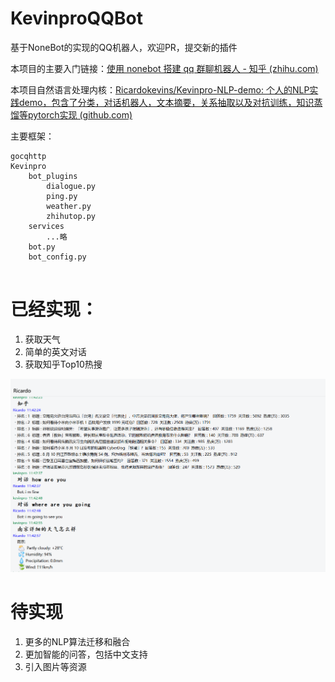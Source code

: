 # KevinproQQBot

基于NoneBot的实现的QQ机器人，欢迎PR，提交新的插件



本项目的主要入门链接：[使用 nonebot 搭建 qq 群聊机器人 - 知乎 (zhihu.com)](https://zhuanlan.zhihu.com/p/340849952)

本项目自然语言处理内核：[Ricardokevins/Kevinpro-NLP-demo: 个人的NLP实践demo，包含了分类，对话机器人，文本摘要，关系抽取以及对抗训练，知识蒸馏等pytorch实现 (github.com)](https://github.com/Ricardokevins/Kevinpro-NLP-demo)



主要框架：

```
gocqhttp                          
Kevinpro                          
	bot_plugins                   
		dialogue.py              
		ping.py                   
		weather.py                
		zhihutop.py               
	services                      
		...略
	bot.py                       
	bot_config.py               
	
```



# 已经实现：

1. 获取天气
2. 简单的英文对话
3. 获取知乎Top10热搜

![image-20210811134933323](README.assets/image-20210811134933323.png)



# 待实现

1. 更多的NLP算法迁移和融合
2. 更加智能的问答，包括中文支持
3. 引入图片等资源